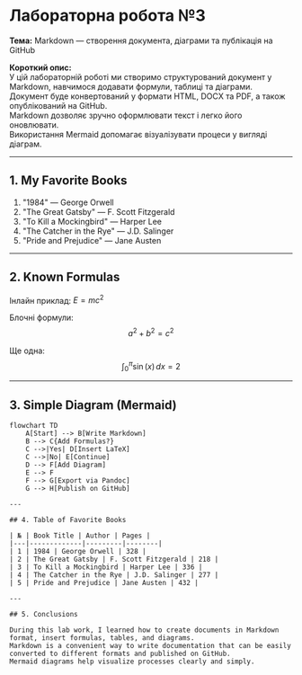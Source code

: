 # Лабораторна робота №3
**Тема:** Markdown — створення документа, діаграми та публікація на GitHub  

**Короткий опис:**  
У цій лабораторній роботі ми створимо структурований документ у Markdown, навчимося додавати формули, таблиці та діаграми.  
Документ буде конвертований у формати HTML, DOCX та PDF, а також опублікований на GitHub.  
Markdown дозволяє зручно оформлювати текст і легко його оновлювати.  
Використання Mermaid допомагає візуалізувати процеси у вигляді діаграм.

---

## 1. My Favorite Books

1. "1984" — George Orwell  
2. "The Great Gatsby" — F. Scott Fitzgerald  
3. "To Kill a Mockingbird" — Harper Lee  
4. "The Catcher in the Rye" — J.D. Salinger  
5. "Pride and Prejudice" — Jane Austen  

---

## 2. Known Formulas

Інлайн приклад: $E = mc^2$  

Блочні формули:
$$
a^2 + b^2 = c^2
$$

Ще одна:
$$
\int_0^{\pi} \sin(x) \, dx = 2
$$

---

## 3. Simple Diagram (Mermaid)

```mermaid
flowchart TD
    A[Start] --> B[Write Markdown]
    B --> C{Add Formulas?}
    C -->|Yes| D[Insert LaTeX]
    C -->|No| E[Continue]
    D --> F[Add Diagram]
    E --> F
    F --> G[Export via Pandoc]
    G --> H[Publish on GitHub]

---

## 4. Table of Favorite Books

| № | Book Title | Author | Pages |
|---|-------------|---------|--------|
| 1 | 1984 | George Orwell | 328 |
| 2 | The Great Gatsby | F. Scott Fitzgerald | 218 |
| 3 | To Kill a Mockingbird | Harper Lee | 336 |
| 4 | The Catcher in the Rye | J.D. Salinger | 277 |
| 5 | Pride and Prejudice | Jane Austen | 432 |

---

## 5. Conclusions

During this lab work, I learned how to create documents in Markdown format, insert formulas, tables, and diagrams.  
Markdown is a convenient way to write documentation that can be easily converted to different formats and published on GitHub.  
Mermaid diagrams help visualize processes clearly and simply.
